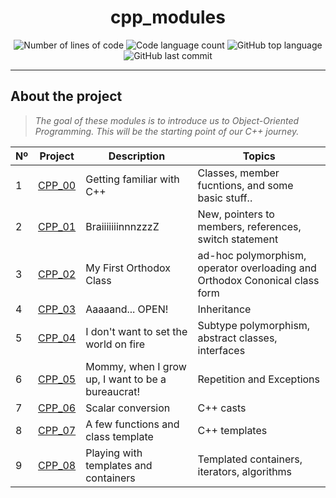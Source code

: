 <h1 align="center">
  cpp_modules
</h1>

<p align="center">
	<img alt="Number of lines of code" src="https://img.shields.io/tokei/lines/github/LineGM/cpp_modules?color=critical"/>
	<img alt="Code language count" src="https://img.shields.io/github/languages/count/LineGM/cpp_modules?color=yellow"/>
	<img alt="GitHub top language" src="https://img.shields.io/github/languages/top/LineGM/cpp_modules?color=blue"/>
	<img alt="GitHub last commit" src="https://img.shields.io/github/last-commit/LineGM/cpp_modules?color=green"/>
</p>

---

## About the project

> _The goal of these modules is to introduce us to Object-Oriented Programming. This will be the starting point of our C++ journey._


|  Nº | Project | Description | Topics |
|-----|---------|-------------|--------|
|  1  | [CPP_00](https://github.com/LineGM/CPP_Modules/tree/master/CPP_00) | Getting familiar with C++       | Classes, member fucntions, and some basic stuff.. |
|  2  | [CPP_01](https://github.com/LineGM/CPP_Modules/tree/master/CPP_01) | BraiiiiiiinnnzzzZ | New, pointers to members, references, switch statement	 |
|  3  | [CPP_02](https://github.com/LineGM/CPP_Modules/tree/master/CPP_02) | My First Orthodox Class      | ad-hoc polymorphism, operator overloading and Orthodox Cononical class form |
|  4  | [CPP_03](https://github.com/LineGM/CPP_Modules/tree/master/CPP_03) | Aaaaand... OPEN!      | Inheritance |
|  5  | [CPP_04](https://github.com/LineGM/CPP_Modules/tree/master/CPP_04) | I don't want to set the world on fire       | Subtype polymorphism, abstract classes, interfaces |
|  6  | [CPP_05](https://github.com/LineGM/CPP_Modules/tree/master/CPP_05) | Mommy, when I grow up, I want to be a bureaucrat!       | Repetition and Exceptions |
|  7  | [CPP_06](https://github.com/LineGM/CPP_Modules/tree/master/CPP_06) | Scalar conversion       | C++ casts  |
|  8  | [CPP_07](https://github.com/LineGM/CPP_Modules/tree/master/CPP_07) | A few functions and class template       | C++ templates   |
|  9  | [CPP_08](https://github.com/LineGM/CPP_Modules/tree/master/CPP_08) | Playing with templates and containers      | Templated containers, iterators, algorithms    |
